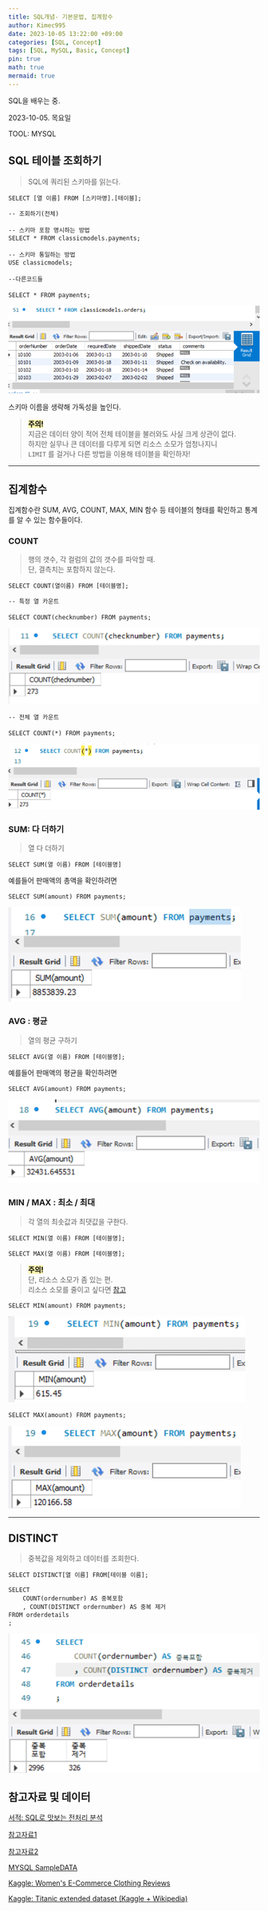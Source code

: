```yaml
---
title: SQL개념- 기본문법, 집계함수
author: Kimec995
date: 2023-10-05 13:22:00 +09:00
categories: [SQL, Concept]
tags: [SQL, MySQL, Basic, Concept]
pin: true
math: true
mermaid: true
---
```


SQL을 배우는 중.

2023-10-05. 목요일

TOOL: MYSQL

## SQL 테이블 조회하기

> SQL에 쿼리된 스키마를 읽는다.

`SELECT [열 이름] FROM [스키마명].[테이블];`

```
-- 조회하기(전체)

-- 스키마 포함 명시하는 방법
SELECT * FROM classicmodels.payments;

-- 스키마 통일하는 방법
USE classicmodels;

--다른코드들

SELECT * FROM payments;
```
![image.png](\assets\img\postimg\SQL_WHERE\image-1.png)

스키마 이름을 생략해 가독성을 높인다.

> <span style="color:black; background-color:#fff5b1;">**주의!**</span>\
> 지금은 데이터 양이 적어 전체 테이블을 불러와도 사실 크게 상관이 없다.\
> 하지만 실무나 큰 데이터를 다루게 되면 리소스 소모가 엄청나지니\
>`LIMIT` 를 걸거나 다른 방법을 이용해 테이블을 확인하자!

---

## 집계함수

집계함수란 SUM, AVG, COUNT, MAX, MIN 함수 등 테이블의 형태를 확인하고 통계를 알 수 있는 함수들이다.

### COUNT

> 행의 갯수, 각 컬럼의 값의 갯수를 파악할 때.\
> 단, 결측치는 포함하지 않는다.

`SELECT COUNT(열이름) FROM [테이블명];`

```
-- 특정 열 카운트

SELECT COUNT(checknumber) FROM payments;
```
![image.png](\assets\img\postimg\SQL_WHERE\image-2.png)

```
-- 전체 열 카운트

SELECT COUNT(*) FROM payments;
```
![image.png](\assets\img\postimg\SQL_WHERE\image-3.png)

### SUM: 다 더하기
> 열 다 더하기

`SELECT SUM(열 이름) FROM [테이블명]` 

예를들어 판매액의 총액을 확인하려면

```
SELECT SUM(amount) FROM payments;
```
![image.png](\assets\img\postimg\SQL_WHERE\image-5.png)

### AVG : 평균

> 열의 평균 구하기

`SELECT AVG(열 이름) FROM [테이블명];`

예를들어 판매액의 평균을 확인하려면

```
SELECT AVG(amount) FROM payments;
```
![image.png](\assets\img\postimg\SQL_WHERE\image-6.png)

### MIN / MAX : 최소 / 최대

>각 열의 최솟값과 최댓값을 구한다.

`SELECT MIN(열 이름) FROM [테이블명];`

`SELECT MAX(열 이름) FROM [테이블명];`

> <span style="color:black; background-color:#fff5b1;">**주의!**</span>\
> 단, 리소스 소모가 좀 있는 편.\
> 리소스 소모를 줄이고 싶다면 [참고](https://sesok808.tistory.com/461)

```
SELECT MIN(amount) FROM payments;
```
![image.png](\assets\img\postimg\SQL_WHERE\image-7.png)

```
SELECT MAX(amount) FROM payments;
```
![image.png](\assets\img\postimg\SQL_WHERE\image-8.png)

---

## DISTINCT
> 중복값을 제외하고 데이터를 조회한다.

`SELECT DISTINCT[열 이름] FROM[테이블 이름];`

```
SELECT
    COUNT(ordernumber) AS 중복포함
    , COUNT(DISTINCT ordernumber) AS 중복 제거
FROM orderdetails
;
```
![image.png](\assets\img\postimg\SQL_WHERE\image-20.png)

## 참고자료 및 데이터

[서적: SQL로 맛보는 전처리 분석](https://product.kyobobook.co.kr/detail/S000001934242)

[참고자료1](https://github.com/billyrohh/dataset/blob/master/dataset2.csv)

[참고자료2](https://github.com/billyrohh/instacart_dataset)

[MYSQL SampleDATA](https://www.mysqltutorial.org/mysql-sample-database.aspx)

[Kaggle: Women's E-Commerce Clothing Reviews](https://www.kaggle.com/datasets/nicapotato/womens-ecommerce-clothing-reviews)

[Kaggle: Titanic extended dataset (Kaggle + Wikipedia)](https://www.kaggle.com/datasets/pavlofesenko/titanic-extended)
